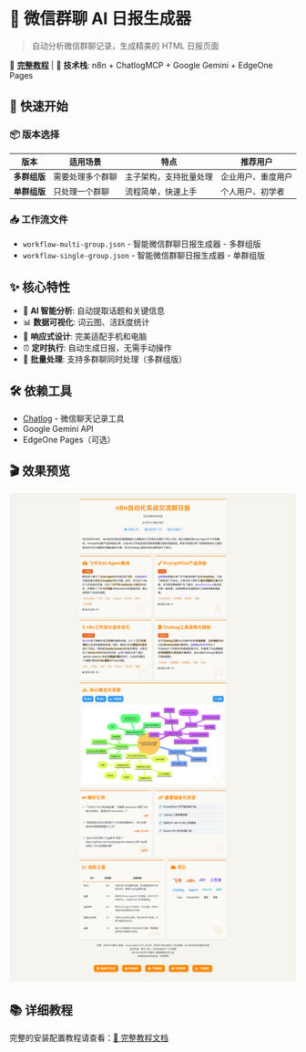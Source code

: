 # 💬 微信群聊 AI 日报生成器

> 自动分析微信群聊记录，生成精美的 HTML 日报页面

📖 **[完整教程](https://rvfdqgohv5q.feishu.cn/wiki/IH4Uw4zCVimLbXkk1RKcm8Bvnwf?fromScene=spaceOverview)** | 🎯 **技术栈**: n8n + ChatlogMCP + Google Gemini + EdgeOne Pages

## 🚀 快速开始

### 📦 版本选择

| 版本 | 适用场景 | 特点 | 推荐用户 |
|------|----------|------|----------|
| **多群组版** | 需要处理多个群聊 | 主子架构，支持批量处理 | 企业用户、重度用户 |
| **单群组版** | 只处理一个群聊 | 流程简单，快速上手 | 个人用户、初学者 |

### 📥 工作流文件

- `workflow-multi-group.json` - 智能微信群聊日报生成器 - 多群组版
- `workflow-single-group.json` - 智能微信群聊日报生成器 - 单群组版

## ✨ 核心特性

- 🧠 **AI 智能分析**: 自动提取话题和关键信息
- 📊 **数据可视化**: 词云图、活跃度统计
- 📱 **响应式设计**: 完美适配手机和电脑
- ⏰ **定时执行**: 自动生成日报，无需手动操作
- 🔄 **批量处理**: 支持多群聊同时处理（多群组版）

## 🛠 依赖工具

- [Chatlog](https://github.com/sjzar/chatlog) - 微信聊天记录工具
- Google Gemini API
- EdgeOne Pages（可选）

## 🎬 效果预览

![预览图](./preview.png)

## 📚 详细教程

完整的安装配置教程请查看：[📖 完整教程文档](https://mp.weixin.qq.com/s/D7gTIGqIP48oi9X55ZtSeg)